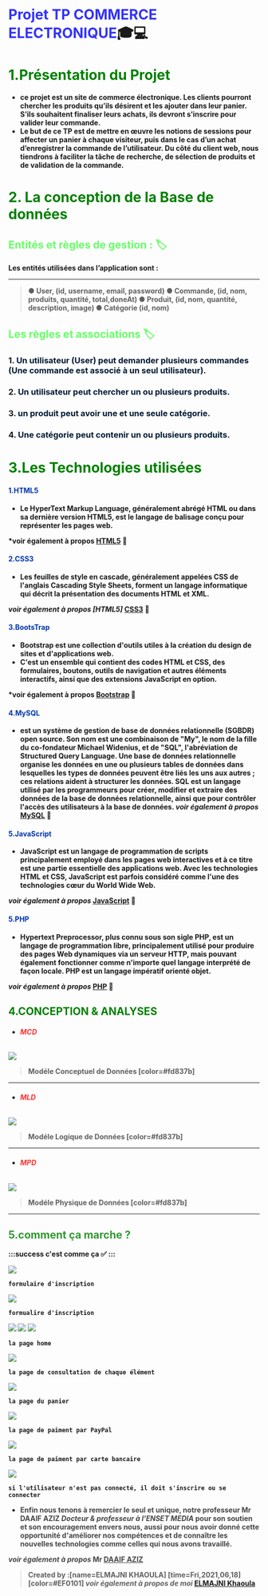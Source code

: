 
# <strong style="color:blue; opacity: 0.80">Projet TP COMMERCE ELECTRONIQUE</strong>:mortar_board::computer: 
# <span style="color:green "> 1.Présentation du Projet</span>
 * <strong style="color:dark">ce projet est un site de commerce électronique.
 Les clients pourront chercher les produits qu’ils désirent et les ajouter dans leur panier. S’ils
souhaitent finaliser leurs achats, ils devront s’inscrire pour valider leur commande.
* <strong style="color:dark">Le but de ce TP est de mettre en œuvre les notions de sessions pour affecter un panier à chaque visiteur, puis dans le cas d’un achat d’enregistrer la commande de l’utilisateur. Du côté du client web, nous tiendrons à faciliter la tâche de recherche, de sélection de produits et de validation de la commande.

# <span style="color:green "> 2. La conception de la Base de données</span>
## <span style="color:#66ff66"> Entités et règles de gestion : :label:</span>
Les entités utilisées dans l’application sont : 
* * * 
>●	User, (id, username, email, password) 
●	Commande, (id, nom, produits, quantité, total,doneAt)
●	Produit, (id, nom, quantité, description, image)
●	Catégorie (id, nom)


## <span style="color:#66ff66"> Les règles et associations :label: </span>
### 1. <span style="color:#001a33">Un utilisateur (User) peut demander plusieurs commandes (Une commande est associé à un seul utilisateur).</span>
### 2. <span style="color:#001a33"> Un utilisateur peut chercher un ou plusieurs produits.</span>
### 3. <span style="color:#001a33"> un produit peut avoir une et une seule catégorie.</span>
### 4. <span style="color:#001a33"> Une catégorie peut contenir un ou plusieurs produits.</span>

# <span style="color:green">3.Les Technologies utilisées</span>
 #### <span style="color:#0036ad"> 1.HTML5</span>
 * <strong style="color:dark">Le HyperText Markup Language, généralement abrégé HTML ou dans sa dernière version HTML5, est le langage de balisage conçu pour représenter les pages web.

*voir également à propos [HTML5](https://developer.mozilla.org/fr/docs/Web/HTML) :link: 

 #### <span style="color:#0036ad"> 2.CSS3</span>
 * <strong style="color:dark">Les feuilles de style en cascade, généralement appelées CSS de l'anglais Cascading Style Sheets, forment un langage informatique qui décrit la présentation des documents HTML et XML.

*voir également à propos [HTML5]* [CSS3](https://devdocs.io/css/) :link: 

 #### <span style="color:#0036ad"> 3.BootsTrap</span>
 * <strong style="color:dark">Bootstrap est une collection d'outils utiles à la création du design de sites et d'applications web. 
* <strong style="color:dark">C'est un ensemble qui contient des codes HTML et CSS, des formulaires, boutons, outils de navigation et autres éléments interactifs, ainsi que des extensions JavaScript en option.

*voir également à propos [Bootstrap](https://getbootstrap.com/) :link: 

#### <span style="color:#0036ad"> 4.MySQL</span>
 * <strong style="color:dark">est un système de gestion de base de données relationnelle (SGBDR) open source. Son nom est une combinaison de "My", le nom de la fille du co-fondateur Michael Widenius, et de "SQL", l'abréviation de Structured Query Language. Une base de données relationnelle organise les données en une ou plusieurs tables de données dans lesquelles les types de données peuvent être liés les uns aux autres ; ces relations aident à structurer les données. SQL est un langage utilisé par les programmeurs pour créer, modifier et extraire des données de la base de données relationnelle, ainsi que pour contrôler l'accès des utilisateurs à la base de données.
*voir également à propos* [MySQL](https://devdocs.io/css/) :link: 

#### <span style="color:#0036ad"> 5.JavaScript</span>
 * <strong style="color:dark">JavaScript est un langage de programmation de scripts principalement employé dans les pages web interactives et à ce titre est une partie essentielle des applications web. Avec les technologies HTML et CSS, JavaScript est parfois considéré comme l'une des technologies cœur du World Wide Web.
 
*voir également à propos* [JavaScript](https://developer.mozilla.org/fr/docs/Web/JavaScript) :link: 

#### <span style="color:#0036ad"> 5.PHP</span>
 * <strong style="color:dark">Hypertext Preprocessor, plus connu sous son sigle PHP, est un langage de programmation libre, principalement utilisé pour produire des pages Web dynamiques via un serveur HTTP, mais pouvant également fonctionner comme n'importe quel langage interprété de façon locale. PHP est un langage impératif orienté objet.
 
*voir également à propos* [PHP](https://www.php.net/) :link:
 

 ## <span style="color:green ">4.CONCEPTION & ANALYSES</span>
 * ###### <strong style="color:red; opacity: 0.80">MCD</strong>

 ![](https://i.imgur.com/mUKhF72.png)


 > Modéle Conceptuel de Données [color=#fd837b]
  ---
  
   * ###### <strong style="color:red; opacity: 0.80">MLD</strong>

 ![](https://i.imgur.com/LGzBFBI.png)


 > Modéle Logique de Données [color=#fd837b]
  ---

 * ###### <strong style="color:red; opacity: 0.80">MPD</strong>

![](https://i.imgur.com/QxQ5Vee.png)


 > Modéle Physique de Données [color=#fd837b]
  ---

 ## <strong style="color: green; opacity: 0.80" >5.comment ça marche ?</strong>
 
:::success
c'est comme ça :white_check_mark: 
:::

![](https://i.imgur.com/gHU0ewg.png)
```
formulaire d'inscription
```
![](https://i.imgur.com/oR8TdQx.png)
```
formualire d'inscription
```
![](https://i.imgur.com/oVMbNL3.png)
![](https://i.imgur.com/Gu0JHzI.png)
![](https://i.imgur.com/ZTN61RD.png)
```
la page home
```
![](https://i.imgur.com/8eU2RzZ.png)
```
la page de consultation de chaque élément 
```
![](https://i.imgur.com/ULHwIEm.png)
```
la page du panier
```
![](https://i.imgur.com/Bgwv211.png)
```
la page de paiment par PayPal
```
![](https://i.imgur.com/RBYArH8.png)
```
la page de paiment par carte bancaire
```
![](https://i.imgur.com/9xrcaeD.png)
```
si l'utilisateur n'est pas connecté, il doit s'inscrire ou se connecter
```


* <strong style="color: dark ; opacity: 0.80">Enfin nous tenons à remercier le seul et unique, notre professeur Mr DAAIF AZIZ *Docteur & professeur à l'ENSET MEDIA* pour son soutien et son encouragement envers nous, aussi pour nous avoir donné cette opportunité d'améliorer nos compétences et de connaître les nouvelles technologies comme celles qui nous avons travaillé.

*voir également à propos* Mr [DAAIF AZIZ](https://www.linkedin.com/in/aziz-daaif-5a6ab090/?originalSubdomain=ma)
</strong>

> Created by :[name=ELMAJNI KHAOULA]
[time=Fri,2021,06,18][color=#EF0101]
>*voir également à propos de moi* [ELMAJNI Khaoula](https://www.linkedin.com/in/khaoula-elmajni/)